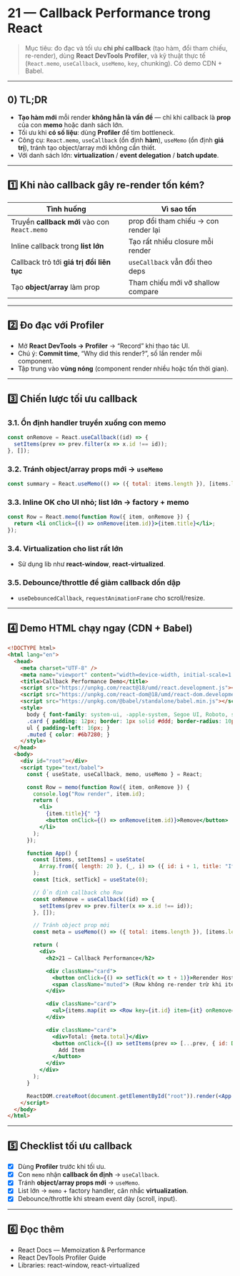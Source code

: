 # 21 — Callback Performance trong React

> Mục tiêu: đo đạc và tối ưu **chi phí callback** (tạo hàm, đổi tham chiếu, re-render), dùng **React DevTools Profiler**, và kỹ thuật thực tế (`React.memo`, `useCallback`, `useMemo`, `key`, chunking). Có demo CDN + Babel.

---

## 0) TL;DR

- **Tạo hàm mới** mỗi render **không hẳn là vấn đề** — chỉ khi callback là **prop** của con **memo** hoặc danh sách lớn.  
- Tối ưu khi **có số liệu**: dùng **Profiler** để tìm bottleneck.  
- Công cụ: `React.memo`, `useCallback` (ổn định **hàm**), `useMemo` (ổn định **giá trị**), tránh tạo object/array mới không cần thiết.  
- Với danh sách lớn: **virtualization** / **event delegation** / **batch update**.

---

## 1️⃣ Khi nào callback gây re-render tốn kém?

| Tình huống | Vì sao tốn |
|-----------|------------|
| Truyền **callback mới** vào con `React.memo` | prop đổi tham chiếu → con render lại |
| Inline callback trong **list lớn** | Tạo rất nhiều closure mỗi render |
| Callback trỏ tới **giá trị đổi liên tục** | `useCallback` vẫn đổi theo deps |
| Tạo **object/array** làm prop | Tham chiếu mới vỡ shallow compare |

---

## 2️⃣ Đo đạc với Profiler

- Mở **React DevTools → Profiler** → “Record” khi thao tác UI.  
- Chú ý: **Commit time**, “Why did this render?”, số lần render mỗi component.  
- Tập trung vào **vùng nóng** (component render nhiều hoặc tốn thời gian).

---

## 3️⃣ Chiến lược tối ưu callback

### 3.1. Ổn định handler truyền xuống con memo
```jsx
const onRemove = React.useCallback((id) => {
  setItems(prev => prev.filter(x => x.id !== id));
}, []);
```

### 3.2. Tránh object/array props mới → `useMemo`
```jsx
const summary = React.useMemo(() => ({ total: items.length }), [items.length]);
```

### 3.3. Inline OK cho UI nhỏ; list lớn → factory + memo
```jsx
const Row = React.memo(function Row({ item, onRemove }) {
  return <li onClick={() => onRemove(item.id)}>{item.title}</li>;
});
```

### 3.4. Virtualization cho list rất lớn
- Sử dụng lib như **react-window**, **react-virtualized**.

### 3.5. Debounce/throttle để giảm callback dồn dập
- `useDebouncedCallback`, `requestAnimationFrame` cho scroll/resize.

---

## 4️⃣ Demo HTML chạy ngay (CDN + Babel)

```html
<!DOCTYPE html>
<html lang="en">
  <head>
    <meta charset="UTF-8" />
    <meta name="viewport" content="width=device-width, initial-scale=1.0" />
    <title>Callback Performance Demo</title>
    <script src="https://unpkg.com/react@18/umd/react.development.js"></script>
    <script src="https://unpkg.com/react-dom@18/umd/react-dom.development.js"></script>
    <script src="https://unpkg.com/@babel/standalone/babel.min.js"></script>
    <style>
      body { font-family: system-ui, -apple-system, Segoe UI, Roboto, sans-serif; padding: 20px; }
      .card { padding: 12px; border: 1px solid #ddd; border-radius: 10px; margin-bottom: 12px; }
      ul { padding-left: 16px; }
      .muted { color: #6b7280; }
    </style>
  </head>
  <body>
    <div id="root"></div>
    <script type="text/babel">
      const { useState, useCallback, memo, useMemo } = React;

      const Row = memo(function Row({ item, onRemove }) {
        console.log("Row render", item.id);
        return (
          <li>
            {item.title}{" "}
            <button onClick={() => onRemove(item.id)}>Remove</button>
          </li>
        );
      });

      function App() {
        const [items, setItems] = useState(
          Array.from({ length: 20 }, (_, i) => ({ id: i + 1, title: "Item " + (i + 1) }))
        );
        const [tick, setTick] = useState(0);

        // Ổn định callback cho Row
        const onRemove = useCallback((id) => {
          setItems(prev => prev.filter(x => x.id !== id));
        }, []);

        // Tránh object prop mới
        const meta = useMemo(() => ({ total: items.length }), [items.length]);

        return (
          <div>
            <h2>21 — Callback Performance</h2>

            <div className="card">
              <button onClick={() => setTick(t => t + 1)}>Rerender Host ({tick})</button>
              <span className="muted"> (Row không re-render trừ khi item đổi)</span>
            </div>

            <div className="card">
              <ul>{items.map(it => <Row key={it.id} item={it} onRemove={onRemove} />)}</ul>
            </div>

            <div className="card">
              <div>Total: {meta.total}</div>
              <button onClick={() => setItems(prev => [...prev, { id: Date.now(), title: "New" }])}>
                Add Item
              </button>
            </div>
          </div>
        );
      }

      ReactDOM.createRoot(document.getElementById("root")).render(<App />);
    </script>
  </body>
</html>
```

---

## 5️⃣ Checklist tối ưu callback

- [x] Dùng **Profiler** trước khi tối ưu.  
- [x] Con `memo` nhận **callback ổn định** → `useCallback`.  
- [x] Tránh **object/array props mới** → `useMemo`.  
- [x] List lớn → `memo` + factory handler, cân nhắc **virtualization**.  
- [x] Debounce/throttle khi stream event dày (scroll, input).

---

## 6️⃣ Đọc thêm
- React Docs — Memoization & Performance  
- React DevTools Profiler Guide  
- Libraries: react-window, react-virtualized
